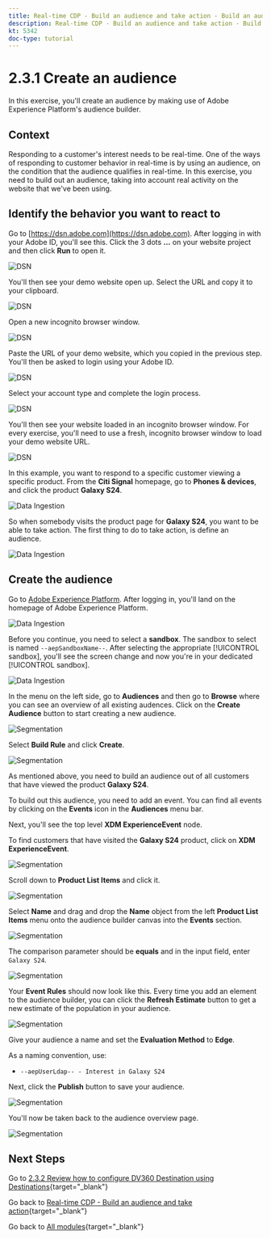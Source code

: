 ```yaml
---
title: Real-time CDP - Build an audience and take action - Build an audience
description: Real-time CDP - Build an audience and take action - Build an audience
kt: 5342
doc-type: tutorial
---
```

# 2.3.1 Create an audience

In this exercise, you'll create an audience by making use of Adobe Experience Platform's audience builder.

## Context

Responding to a customer's interest needs to be real-time. One of the ways of responding to customer behavior in real-time is by using an audience, on the condition that the audience qualifies in real-time. In this exercise, you need to build out an audience, taking into account real activity on the website that we've been using.

## Identify the behavior you want to react to

Go to [https://dsn.adobe.com](https://dsn.adobe.com). After logging in with your Adobe ID, you'll see this. Click the 3 dots **...** on your website project and then click **Run** to open it.

![DSN](./../../datacollection/dc1.1/images/web8.png)

You'll then see your demo website open up. Select the URL and copy it to your clipboard.

![DSN](../../../getting-started/gettingstarted/images/web3.png)

Open a new incognito browser window.

![DSN](../../../getting-started/gettingstarted/images/web4.png)

Paste the URL of your demo website, which you copied in the previous step. You'll then be asked to login using your Adobe ID.

![DSN](../../../getting-started/gettingstarted/images/web5.png)

Select your account type and complete the login process.

![DSN](../../../getting-started/gettingstarted/images/web6.png)

You'll then see your website loaded in an incognito browser window. For every exercise, you'll need to use a fresh, incognito browser window to load your demo website URL.

![DSN](../../../getting-started/gettingstarted/images/web7.png)

In this example, you want to respond to a specific customer viewing a specific product.
From the **Citi Signal** homepage, go to **Phones & devices**, and click the product **Galaxy S24**.

![Data Ingestion](./images/homegalaxy.png)

So when somebody visits the product page for **Galaxy S24**, you want to be able to take action. The first thing to do to take action, is define an audience.

![Data Ingestion](./images/homegalaxy1.png)

## Create the audience

Go to [Adobe Experience Platform](https://experience.adobe.com/platform). After logging in, you'll land on the homepage of Adobe Experience Platform.

![Data Ingestion](./../../../../modules/delivery-activation/datacollection/dc1.2/images/home.png)

Before you continue, you need to select a **sandbox**. The sandbox to select is named ``--aepSandboxName--``. After selecting the appropriate [!UICONTROL sandbox], you'll see the screen change and now you're in your dedicated [!UICONTROL sandbox].

![Data Ingestion](./../../../../modules/delivery-activation/datacollection/dc1.2/images/sb1.png)

In the menu on the left side, go to **Audiences** and then go to **Browse** where you can see an overview of all existing audences. Click on the **Create Audience** button to start creating a new audience.

![Segmentation](./images/menuseg.png)

Select **Build Rule** and click **Create**.

![Segmentation](./images/menuseg1.png)

As mentioned above, you need to build an audience out of all customers that have viewed the product **Galaxy S24**.

To build out this audience, you need to add an event. You can find all events by clicking on the **Events** icon in the **Audiences** menu bar.

Next, you'll see the top level **XDM ExperienceEvent** node.

To find customers that have visited the **Galaxy S24** product, click on **XDM ExperienceEvent**.

![Segmentation](./images/findee.png)

Scroll down to **Product List Items** and click it.

![Segmentation](./images/see.png)

Select **Name** and drag and drop the **Name** object from the left **Product List Items** menu onto the audience builder canvas into the **Events** section.

![Segmentation](./images/eewebpdtlname1.png)

The comparison parameter should be **equals** and in the input field, enter `Galaxy S24`.

![Segmentation](./images/pv.png)

Your **Event Rules** should now look like this. Every time you add an element to the audience builder, you can click the **Refresh Estimate** button to get a new estimate of the population in your audience.

![Segmentation](./images/ldap4.png)

Give your audience a name and set the **Evaluation Method** to **Edge**.

As a naming convention, use:

- `--aepUserLdap-- - Interest in Galaxy S24`

Next, click the **Publish** button to save your audience.

![Segmentation](./images/segmentname.png)

You'll now be taken back to the audience overview page.

![Segmentation](./images/savedsegment.png)

## Next Steps

Go to [2.3.2 Review how to configure DV360 Destination using Destinations](./ex2.md){target="_blank"}

Go back to [Real-time CDP - Build an audience and take action](./real-time-cdp-build-a-segment-take-action.md){target="_blank"}

Go back to [All modules](./../../../../overview.md){target="_blank"}